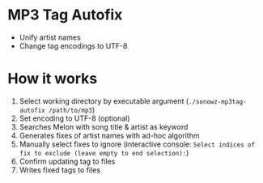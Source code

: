 # MP3 Tag Autofix

- Unify artist names
- Change tag encodings to UTF-8

# How it works

1. Select working directory by executable argument (`./sonowz-mp3tag-autofix /path/to/mp3`)
2. Set encoding to UTF-8 (optional)
2. Searches Melon with song title & artist as keyword
3. Generates fixes of artist names with ad-hoc algorithm
4. Manually select fixes to ignore (interactive console: `Select indices of fix to exclude (leave empty to end selection):`)
5. Confirm updating tag to files
6. Writes fixed tags to files
